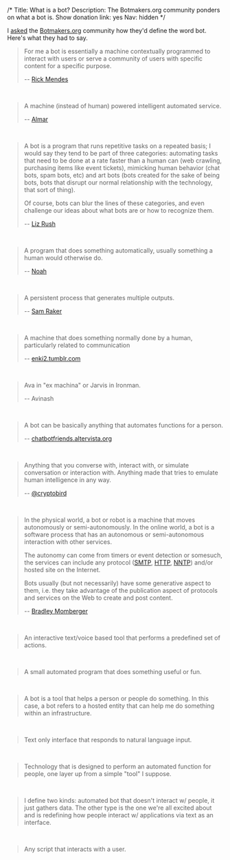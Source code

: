 /*
Title: What is a bot?
Description: The Botmakers.org community ponders on what a bot is. 
Show donation link: yes
Nav: hidden
*/


I [asked](https://botwiki.org/survey/quick-bot-survey) the [Botmakers.org](https://botmakers.org/) community how they'd define the word bot. Here's what they had to say.



> For me a bot is essentially a machine contextually programmed to interact with users or serve a community of users with specific content for a specific purpose.
>
> -- [Rick Mendes](https://rmendes.net)

<br/>

> A machine (instead of human) powered intelligent automated service.
>
> -- [Almar](https://twitter.com/Almar)

<br/>

> A bot is a program that runs repetitive tasks on a repeated basis; I would say they tend to be part of three categories: automating tasks that need to be done at a rate faster than a human can  (web crawling, purchasing items like event tickets),  mimicking human behavior (chat bots, spam bots, etc) and art bots (bots created for the sake of being bots, bots that disrupt our normal relationship with the technology, that sort of thing).
>
> Of course, bots can blur the lines of these categories, and even challenge our ideas about what bots are or how to recognize them.
>
> -- [Liz Rush](https://twitter.com/lizmrush)

<br/>

> A program that does something automatically, usually something a human would otherwise do.
>
> -- [Noah](https://www.kirsle.net)

<br/>

> A persistent process that generates multiple outputs.
>
> -- [Sam Raker](https://github.com/swizzard)

<br/>

> A machine that does something normally done by a human, particularly related to communication
>
> -- [enki2.tumblr.com](http://enki2.tumblr.com)

<br/>

> Ava in "ex machina" or Jarvis in Ironman.
>
> -- Avinash

<br/>


> A bot can be basically anything that automates functions for a person.
>
> -- [chatbotfriends.altervista.org](http://chatbotfriends.altervista.org/)

<br/>


> Anything that you converse with, interact with, or simulate conversation or interaction with. Anything made that tries to emulate human intelligence in any way.
>
> -- [@cryptobird](https://github.com/cryptobird)

<br/>

> In the physical world, a bot or robot is a machine that moves autonomously or semi-autonomously.  In the online world, a bot is a software process that has an autonomous or semi-autonomous interaction with other services.
>
> The autonomy can come from timers or event detection or somesuch, the services can include any protocol ([SMTP](https://en.wikipedia.org/wiki/Simple_Mail_Transfer_Protocol), [HTTP](https://en.wikipedia.org/wiki/Hypertext_Transfer_Protocol), [NNTP](https://en.wikipedia.org/wiki/Network_News_Transfer_Protocol)) and/or hosted site on the Internet.
>
> Bots usually (but not necessarily) have some generative aspect to them, i.e. they take advantage of the publication aspect of protocols and services on the Web to create and post content.
>
> -- [Bradley Momberger](https://twitter.com/air_hadoken)

<br/>

> An interactive text/voice based tool that performs a predefined set of actions.

<br/>

> A small automated program that does something useful or fun.

<br/>

>A bot is a tool that helps a person or people do something. In this case, a bot refers to a hosted entity that can help me do something within an infrastructure.

<br/>

> Text only interface that responds to natural language input.

<br/>

> Technology that is designed to perform an automated function for people, one layer up from a simple "tool" I suppose.

<br/>

> I define two kinds: automated bot that doesn't interact w/ people, it just gathers data. The other type is the one we're all excited about and is redefining how people interact w/ applications via text as an interface.

<br/>

> Any script that interacts with a user.

